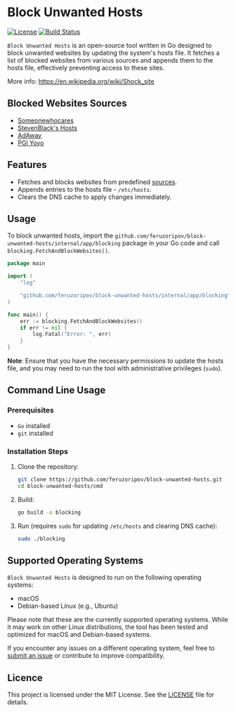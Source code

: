 # Block Unwanted Hosts

[![License](https://img.shields.io/badge/license-MIT-blue.svg)](LICENSE)
[![Build Status](https://github.com/feruzoripov/block-unwanted-hosts/actions/workflows/go.yml/badge.svg)](https://github.com/feruzoripov/block-unwanted-hosts/actions/workflows/go.yml)

`Block Unwanted Hosts` is an open-source tool written in Go designed to block unwanted websites by updating the system's hosts file. It fetches a list of blocked websites from various sources and appends them to the hosts file, effectively preventing access to these sites.

More info: https://en.wikipedia.org/wiki/Shock_site

## Blocked Websites Sources
- [Someonewhocares](https://someonewhocares.org/hosts/hosts)
- [StevenBlack's Hosts](https://raw.githubusercontent.com/StevenBlack/hosts/master/hosts)
- [AdAway](https://adaway.org/hosts.txt)
- [PGl Yoyo](https://pgl.yoyo.org/adservers/serverlist.php?hostformat=hosts;showintro=0&mimetype=plaintext)


## Features

- Fetches and blocks websites from predefined [sources](https://github.com/feruzoripov/block-unwanted-hosts/tree/main?tab=readme-ov-file#blocked-websites-sources).
- Appends entries to the hosts file - `/etc/hosts`.
- Clears the DNS cache to apply changes immediately.

## Usage

To block unwanted hosts, import the `github.com/feruzoripov/block-unwanted-hosts/internal/app/blocking` package in your Go code and call `blocking.FetchAndBlockWebsites()`.

```Go
package main

import (
	"log"

	"github.com/feruzoripov/block-unwanted-hosts/internal/app/blocking"
)

func main() {
	err := blocking.FetchAndBlockWebsites()
	if err != nil {
		log.Fatal("Error: ", err)
	}
}
```
__Note__: Ensure that you have the necessary permissions to update the hosts file, and you may need to run the tool with administrative privileges (`sudo`).

## Command Line Usage
### Prerequisites

- `Go` installed
- `git` installed

### Installation Steps

1. Clone the repository:

   ```bash
   git clone https://github.com/feruzoripov/block-unwanted-hosts.git
   cd block-unwanted-hosts/cmd
   ```
2. Build:

   ```bash
   go build -o blocking
   ```
3. Run (requires `sudo` for updating `/etc/hosts` and clearing DNS cache):

   ```bash
   sudo ./blocking
   ```

## Supported Operating Systems

`Block Unwanted Hosts` is designed to run on the following operating systems:

- macOS
- Debian-based Linux (e.g., Ubuntu)

Please note that these are the currently supported operating systems. While it may work on other Linux distributions, the tool has been tested and optimized for macOS and Debian-based systems.

If you encounter any issues on a different operating system, feel free to [submit an issue](https://github.com/feruzoripov/block-unwanted-hosts/issues) or contribute to improve compatibility.


## Licence

This project is licensed under the MIT License. See the [LICENSE](https://opensource.org/licenses/MIT) file for details.
